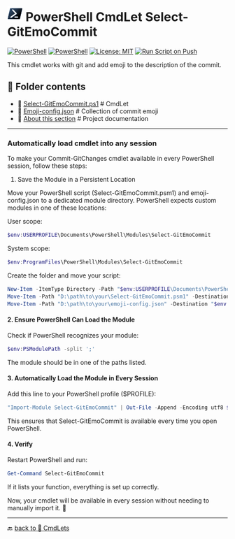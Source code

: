 # <img src="../../../Assets/Powershell.svg" width="35" alt="PowerShell"> PowerShell CmdLet Select-GitEmoCommit

[![PowerShell](https://custom-icon-badges.demolab.com/badge/.-Microsoft-blue.svg?style=flat&logo=powershell-core-eyecatch32&logoColor=white)](https://learn.microsoft.com/en-us/powershell/scripting/install/installing-powershell-on-windows?view=powershell-7.5)
[![PowerShell](https://img.shields.io/badge/PowerShell-5.1%2B-blue?logo=powershell)](https://docs.microsoft.com/en-us/powershell/)
[![License: MIT](https://img.shields.io/badge/License-MIT-green.svg)](https://opensource.org/licenses/MIT)
[![Run Script on Push](https://github.com/KR-Sew/Scripting/actions/workflows/bash.yml/badge.svg)](https://github.com/KR-Sew/Scripting/actions/workflows/bash.yml)

This cmdlet works with git and add emoji to the description of the commit.

## 📂 Folder contents  

- 📄 [Select-GitEmoCommit.ps1](Select-GitEmoCommit.ps1) # CmdLet
- 📄 [Emoji-config.json](emoji-config.json) # Collection of commit emoji  
- 📄 [About this section](ReadMe.md) # Project documentation

---

### Automatically load cmdlet into any session

To make your Commit-GitChanges cmdlet available in every PowerShell session, follow these steps:

1. Save the Module in a Persistent Location

Move your PowerShell script (Select-GitEmoCommit.psm1) and emoji-config.json to a dedicated module directory. PowerShell expects custom modules in one of these locations:

User scope:

```powershell
$env:USERPROFILE\Documents\PowerShell\Modules\Select-GitEmoCommit
```

System scope:

```powershell
$env:ProgramFiles\PowerShell\Modules\Select-GitEmoCommit
```

Create the folder and move your script:

```powershell
New-Item -ItemType Directory -Path "$env:USERPROFILE\Documents\PowerShell\Modules\Select-GitEmoCommit" -Force
Move-Item -Path "D:\path\to\your\Select-GitEmoCommit.psm1" -Destination "$env:USERPROFILE\Documents\PowerShell\Modules\Select-GitEmoCommit\"
Move-Item -Path "D:\path\to\your\emoji-config.json" -Destination "$env:USERPROFILE\Documents\Power
```

#### 2. Ensure PowerShell Can Load the Module

Check if PowerShell recognizes your module:

```powershell
$env:PSModulePath -split ';'
```

The module should be in one of the paths listed.

#### 3. Automatically Load the Module in Every Session

Add this line to your PowerShell profile ($PROFILE):

```powershell
"Import-Module Select-GitEmoCommit" | Out-File -Append -Encoding utf8 $PROFILE
```

This ensures that Select-GitEmoCommit is available every time you open PowerShell.

#### 4. Verify

Restart PowerShell and run:

```powershell
Get-Command Select-GitEmoCommit
```

If it lists your function, everything is set up correctly.

Now, your cmdlet will be available in every session without needing to manually import it. 🚀

---

🔙 [back to 📂 CmdLets](../)
